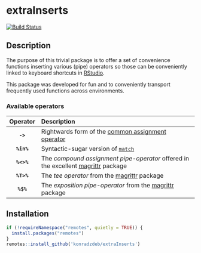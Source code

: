 extraInserts
================

[![Build
Status](https://travis-ci.org/konradzdeb/extraInserts.svg?branch=master)](https://travis-ci.org/konradzdeb/extraInserts)

Description
-----------

The purpose of this trivial package is to offer a set of convenience
functions inserting various (pipe) operators so those can be
conveniently linked to keyboard shortcuts in
[RStudio](https://www.rstudio.com/products/RStudio/).

This package was developed for fun and to conveniently transport
frequently used functions across environments.

### Available operators

|  Operator  | Description                                                                                                          |
|:----------:|:---------------------------------------------------------------------------------------------------------------------|
|  **`->`**  | Rightwards form of the [common assignment operator](https://rdrr.io/r/base/assignOps.html)                           |
| **`%in%`** | Syntactic-sugar version of [`match`](https://rdrr.io/r/base/match.html)                                              |
| **`%<>%`** | The *compound assignment pipe-operator* offered in the excellent [magrittr](https://magrittr.tidyverse.org/) package |
| **`%T>%`** | The *tee operator* from the [magrittr](https://magrittr.tidyverse.org/) package                                      |
| **`%$%`**  | The *exposition pipe-operator* from the [magrittr](https://magrittr.tidyverse.org/) package                          |

Installation
------------

``` r
if (!requireNamespace("remotes", quietly = TRUE)) {
  install.packages("remotes")
}
remotes::install_github('konradzdeb/extraInserts')
```
